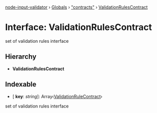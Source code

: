 [node-input-validator](../README.md) › [Globals](../globals.md) › ["contracts"](../modules/_contracts_.md) › [ValidationRulesContract](_contracts_.validationrulescontract.md)

# Interface: ValidationRulesContract

set of validation rules interface

## Hierarchy

* **ValidationRulesContract**

## Indexable

* \[ **key**: *string*\]: Array‹[ValidationRuleContract](_contracts_.validationrulecontract.md)›

set of validation rules interface
